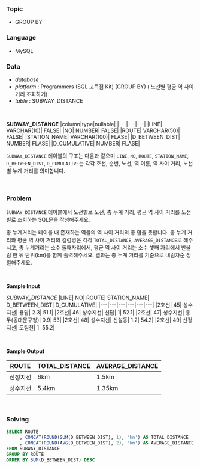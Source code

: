 ### Topic
- GROUP BY
  
### Language
- MySQL

### Data
- *database* : 
- *platform* : Programmers (SQL 고득점 Kit) (GROUP BY) (
노선별 평균 역 사이 거리 조회하기)
- *table* : SUBWAY_DISTANCE

<br>

**SUBWAY_DISTANCE**
|column|type|nullable|
|---|---|---|
|LINE|	VARCHAR(10)|	FALSE|
|NO|	NUMBER|	FALSE|
|ROUTE|	VARCHAR(50)|	FALSE|
|STATION_NAME|	VARCHAR(100)|	FLASE|
|D_BETWEEN_DIST|	NUMBER|	FLASE|
|D_CUMULATIVE|	NUMBER|	FLASE|

`SUBWAY_DISTANCE` 테이블의 구조는 다음과 같으며 `LINE`, `NO`, `ROUTE`, `STATION_NAME`, `D_BETWEEN_DIST`, `D_CUMULATIVE`는 각각 호선, 순번, 노선, 역 이름, 역 사이 거리, 노선별 누계 거리를 의미합니다.

<br>

### Problem
`SUBWAY_DISTANCE` 테이블에서 노선별로 노선, 총 누계 거리, 평균 역 사이 거리를 노선별로 조회하는 SQL문을 작성해주세요.

총 누계거리는 테이블 내 존재하는 역들의 역 사이 거리의 총 합을 뜻합니다. 총 누계 거리와 평균 역 사이 거리의 컬럼명은 각각 `TOTAL_DISTANCE`, `AVERAGE_DISTANCE`로 해주시고, 총 누계거리는 소수 둘째자리에서, 평균 역 사이 거리는 소수 셋째 자리에서 반올림 한 뒤 단위(km)를 함께 출력해주세요.
결과는 총 누계 거리를 기준으로 내림차순 정렬해주세요.

<br>

**Sample Input**

*SUBWAY_DISTANCE*
|LINE|	NO|	ROUTE|	STATION_NAME|	D_BETWEEN_DIST|	D_CUMULATIVE|
|---|---|---|---|---|---|
|2호선|	45|	성수지선|	용답|	2.3|	51.1|
|2호선|	46|	성수지선|	신답|	1|	52.1|
|2호선|	47|	성수지선|	용두(동대문구청)|	0.9|	53|
|2호선|	48|	성수지선|	신설동|	1.2|	54.2|
|2호선|	49|	신정지선|	도림천|	1|	55.2|

<br>

**Sample Output**

|ROUTE|	TOTAL_DISTANCE|	AVERAGE_DISTANCE|
|---|---|---|
|신정지선|	6km|	1.5km|
|성수지선|	5.4km|	1.35km|

<br>

### Solving

```sql
SELECT ROUTE
     , CONCAT(ROUND(SUM(D_BETWEEN_DIST), 1), 'km') AS TOTAL_DISTANCE
     , CONCAT(ROUND(AVG(D_BETWEEN_DIST), 2), 'km') AS AVERAGE_DISTANCE
FROM SUBWAY_DISTANCE
GROUP BY ROUTE
ORDER BY SUM(D_BETWEEN_DIST) DESC
```
